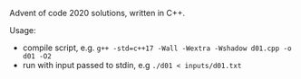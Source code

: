Advent of code 2020 solutions, written in C++. 

Usage: 
- compile script, e.g. `g++ -std=c++17 -Wall -Wextra -Wshadow d01.cpp -o d01 -O2`
- run with input passed to stdin, e.g `./d01 < inputs/d01.txt`
